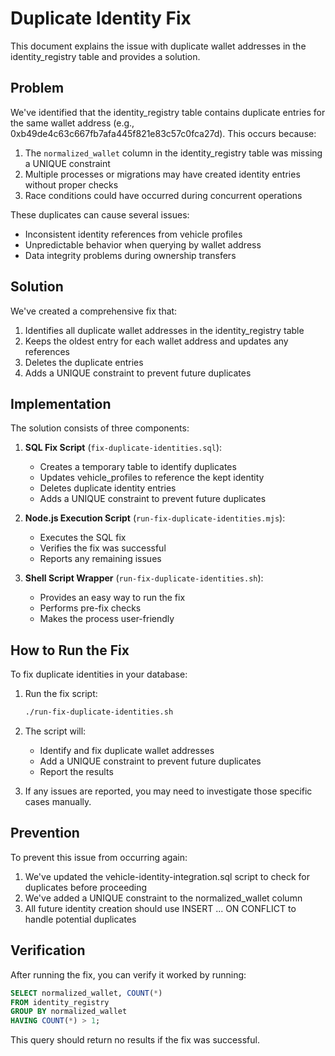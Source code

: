 # Duplicate Identity Fix

This document explains the issue with duplicate wallet addresses in the identity_registry table and provides a solution.

## Problem

We've identified that the identity_registry table contains duplicate entries for the same wallet address (e.g., 0xb49de4c63c667fb7afa445f821e83c57c0fca27d). This occurs because:

1. The `normalized_wallet` column in the identity_registry table was missing a UNIQUE constraint
2. Multiple processes or migrations may have created identity entries without proper checks
3. Race conditions could have occurred during concurrent operations

These duplicates can cause several issues:
- Inconsistent identity references from vehicle profiles
- Unpredictable behavior when querying by wallet address
- Data integrity problems during ownership transfers

## Solution

We've created a comprehensive fix that:

1. Identifies all duplicate wallet addresses in the identity_registry table
2. Keeps the oldest entry for each wallet address and updates any references
3. Deletes the duplicate entries
4. Adds a UNIQUE constraint to prevent future duplicates

## Implementation

The solution consists of three components:

1. **SQL Fix Script** (`fix-duplicate-identities.sql`):
   - Creates a temporary table to identify duplicates
   - Updates vehicle_profiles to reference the kept identity
   - Deletes duplicate identity entries
   - Adds a UNIQUE constraint to prevent future duplicates

2. **Node.js Execution Script** (`run-fix-duplicate-identities.mjs`):
   - Executes the SQL fix
   - Verifies the fix was successful
   - Reports any remaining issues

3. **Shell Script Wrapper** (`run-fix-duplicate-identities.sh`):
   - Provides an easy way to run the fix
   - Performs pre-fix checks
   - Makes the process user-friendly

## How to Run the Fix

To fix duplicate identities in your database:

1. Run the fix script:
   ```bash
   ./run-fix-duplicate-identities.sh
   ```

2. The script will:
   - Identify and fix duplicate wallet addresses
   - Add a UNIQUE constraint to prevent future duplicates
   - Report the results

3. If any issues are reported, you may need to investigate those specific cases manually.

## Prevention

To prevent this issue from occurring again:

1. We've updated the vehicle-identity-integration.sql script to check for duplicates before proceeding
2. We've added a UNIQUE constraint to the normalized_wallet column
3. All future identity creation should use INSERT ... ON CONFLICT to handle potential duplicates

## Verification

After running the fix, you can verify it worked by running:

```sql
SELECT normalized_wallet, COUNT(*)
FROM identity_registry
GROUP BY normalized_wallet
HAVING COUNT(*) > 1;
```

This query should return no results if the fix was successful.